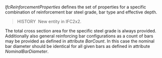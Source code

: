 ﻿_IfcReinforcementProperties_ defines the set of properties for a specific combination of reinforcement bar steel grade, bar type and effective depth.

> HISTORY&nbsp; New entity in IFC2x2.

The total cross section area for the specific steel grade is always provided. Additionally also general reinforcing bar configurations as a count of bars may be provided as defined in attribute _BarCount_. In this case the nominal bar diameter should be identical for all given bars as defined in attribute _NominalBarDiameter_.